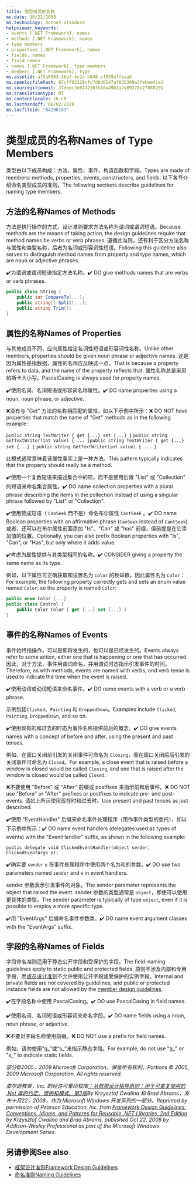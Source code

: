 ```yaml
---
title: 类型成员的名称
ms.date: 10/22/2008
ms.technology: dotnet-standard
helpviewer_keywords:
- events [.NET Framework], names
- methods [.NET Framework], names
- type members
- properties [.NET Framework], names
- fields, names
- field names
- names [.NET Framework], type members
- members [.NET Framework], type
ms.assetid: af5a0903-36af-4c2a-b848-cf959affeaa5
ms.openlocfilehash: 87cf793229cfc7d8d0547af935369a3febee41a3
ms.sourcegitcommit: 33deec3e814238fb18a49b2a7e89278e27888291
ms.translationtype: MT
ms.contentlocale: zh-CN
ms.lasthandoff: 06/02/2020
ms.locfileid: "84290183"
---
```

# <a name="names-of-type-members"></a><span data-ttu-id="b594c-102">类型成员的名称</span><span class="sxs-lookup"><span data-stu-id="b594c-102">Names of Type Members</span></span>
<span data-ttu-id="b594c-103">类型由以下成员构成：方法、属性、事件、构造函数和字段。</span><span class="sxs-lookup"><span data-stu-id="b594c-103">Types are made of members: methods, properties, events, constructors, and fields.</span></span> <span data-ttu-id="b594c-104">以下各节介绍命名类型成员的准则。</span><span class="sxs-lookup"><span data-stu-id="b594c-104">The following sections describe guidelines for naming type members.</span></span>

## <a name="names-of-methods"></a><span data-ttu-id="b594c-105">方法的名称</span><span class="sxs-lookup"><span data-stu-id="b594c-105">Names of Methods</span></span>
 <span data-ttu-id="b594c-106">方法是执行操作的方式，设计准则要求方法名称为谓词或谓词短语。</span><span class="sxs-lookup"><span data-stu-id="b594c-106">Because methods are the means of taking action, the design guidelines require that method names be verbs or verb phrases.</span></span> <span data-ttu-id="b594c-107">遵循此准则，还有利于区分方法名称与属性和类型名称，后者为名词或形容词性短语。</span><span class="sxs-lookup"><span data-stu-id="b594c-107">Following this guideline also serves to distinguish method names from property and type names, which are noun or adjective phrases.</span></span>

 <span data-ttu-id="b594c-108">✔️为谓词或谓词短语指定方法名称。</span><span class="sxs-lookup"><span data-stu-id="b594c-108">✔️ DO give methods names that are verbs or verb phrases.</span></span>

```csharp
public class String {
    public int CompareTo(...);
    public string[] Split(...);
    public string Trim();
}
```

## <a name="names-of-properties"></a><span data-ttu-id="b594c-109">属性的名称</span><span class="sxs-lookup"><span data-stu-id="b594c-109">Names of Properties</span></span>
 <span data-ttu-id="b594c-110">与其他成员不同，应向属性给定名词性短语或形容词性名称。</span><span class="sxs-lookup"><span data-stu-id="b594c-110">Unlike other members, properties should be given noun phrase or adjective names.</span></span> <span data-ttu-id="b594c-111">这是因为属性是指数据，属性的名称应反映这一点。</span><span class="sxs-lookup"><span data-stu-id="b594c-111">That is because a property refers to data, and the name of the property reflects that.</span></span> <span data-ttu-id="b594c-112">属性名称总是采用帕斯卡大小写。</span><span class="sxs-lookup"><span data-stu-id="b594c-112">PascalCasing is always used for property names.</span></span>

 <span data-ttu-id="b594c-113">✔️使用名词、名词短语或形容词名称属性。</span><span class="sxs-lookup"><span data-stu-id="b594c-113">✔️ DO name properties using a noun, noun phrase, or adjective.</span></span>

 <span data-ttu-id="b594c-114">❌没有与 "Get" 方法的名称相匹配的属性，如以下示例中所示：</span><span class="sxs-lookup"><span data-stu-id="b594c-114">❌ DO NOT have properties that match the name of "Get" methods as in the following example:</span></span>

 <span data-ttu-id="b594c-115">`public string TextWriter { get {...} set {...} }` `public string GetTextWriter(int value) { ... }`</span><span class="sxs-lookup"><span data-stu-id="b594c-115">`public string TextWriter { get {...} set {...} }` `public string GetTextWriter(int value) { ... }`</span></span>

 <span data-ttu-id="b594c-116">此模式通常意味着该属性事实上是一种方法。</span><span class="sxs-lookup"><span data-stu-id="b594c-116">This pattern typically indicates that the property should really be a method.</span></span>

 <span data-ttu-id="b594c-117">✔️使用一个复数短语来描述集合中的项，而不是使用后跟 "List" 或 "Collection" 的短语来命名集合属性。</span><span class="sxs-lookup"><span data-stu-id="b594c-117">✔️ DO name collection properties with a plural phrase describing the items in the collection instead of using a singular phrase followed by "List" or "Collection".</span></span>

 <span data-ttu-id="b594c-118">✔️使用赞成短语（ `CanSeek` 而不是）命名布尔属性 `CantSeek` 。</span><span class="sxs-lookup"><span data-stu-id="b594c-118">✔️ DO name Boolean properties with an affirmative phrase (`CanSeek` instead of `CantSeek`).</span></span> <span data-ttu-id="b594c-119">或者，还可以在布尔属性前面添加 "Is"、"Can" 或 "has" 前缀，但前提是在它添加值的位置。</span><span class="sxs-lookup"><span data-stu-id="b594c-119">Optionally, you can also prefix Boolean properties with "Is", "Can", or "Has", but only where it adds value.</span></span>

 <span data-ttu-id="b594c-120">✔️考虑为属性提供与其类型相同的名称。</span><span class="sxs-lookup"><span data-stu-id="b594c-120">✔️ CONSIDER giving a property the same name as its type.</span></span>

 <span data-ttu-id="b594c-121">例如，以下属性可正确获取和设置名为 `Color` 的枚举值，因此属性名为 `Color`：</span><span class="sxs-lookup"><span data-stu-id="b594c-121">For example, the following property correctly gets and sets an enum value named `Color`, so the property is named `Color`:</span></span>

```csharp
public enum Color {...}
public class Control {
    public Color Color { get {...} set {...} }
}
```

## <a name="names-of-events"></a><span data-ttu-id="b594c-122">事件的名称</span><span class="sxs-lookup"><span data-stu-id="b594c-122">Names of Events</span></span>
 <span data-ttu-id="b594c-123">事件始终指操作，可以是即将发生的，也可以是已经发生的。</span><span class="sxs-lookup"><span data-stu-id="b594c-123">Events always refer to some action, either one that is happening or one that has occurred.</span></span> <span data-ttu-id="b594c-124">因此，对于方法，事件用谓词命名，并用谓词时态指示引发事件的时间。</span><span class="sxs-lookup"><span data-stu-id="b594c-124">Therefore, as with methods, events are named with verbs, and verb tense is used to indicate the time when the event is raised.</span></span>

 <span data-ttu-id="b594c-125">✔️使用动词或动词短语来命名事件。</span><span class="sxs-lookup"><span data-stu-id="b594c-125">✔️ DO name events with a verb or a verb phrase.</span></span>

 <span data-ttu-id="b594c-126">示例包括`Clicked`、`Painting` 和 `DroppedDown`。</span><span class="sxs-lookup"><span data-stu-id="b594c-126">Examples include `Clicked`, `Painting`, `DroppedDown`, and so on.</span></span>

 <span data-ttu-id="b594c-127">✔️使用现有的和过去的时态为事件名称提供前后的概念。</span><span class="sxs-lookup"><span data-stu-id="b594c-127">✔️ DO give events names with a concept of before and after, using the present and past tenses.</span></span>

 <span data-ttu-id="b594c-128">例如，在窗口关闭前引发的关闭事件可命名为 `Closing`，而在窗口关闭后后引发的关闭事件可命名为 `Closed`。</span><span class="sxs-lookup"><span data-stu-id="b594c-128">For example, a close event that is raised before a window is closed would be called `Closing`, and one that is raised after the window is closed would be called `Closed`.</span></span>

 <span data-ttu-id="b594c-129">❌不要使用 "Before" 或 "After" 前缀或 postfixes 来指示前和后事件。</span><span class="sxs-lookup"><span data-stu-id="b594c-129">❌ DO NOT use "Before" or "After" prefixes or postfixes to indicate pre- and post-events.</span></span> <span data-ttu-id="b594c-130">请如上所示使用现在时和过去时。</span><span class="sxs-lookup"><span data-stu-id="b594c-130">Use present and past tenses as just described.</span></span>

 <span data-ttu-id="b594c-131">✔️使用 "EventHandler" 后缀来命名事件处理程序（用作事件类型的委托），如以下示例中所示：</span><span class="sxs-lookup"><span data-stu-id="b594c-131">✔️ DO name event handlers (delegates used as types of events) with the "EventHandler" suffix, as shown in the following example:</span></span>

 `public delegate void ClickedEventHandler(object sender, ClickedEventArgs e);`

 <span data-ttu-id="b594c-132">✔️确实要 `sender` `e` 在事件处理程序中使用两个名为和的参数。</span><span class="sxs-lookup"><span data-stu-id="b594c-132">✔️ DO use two parameters named `sender` and `e` in event handlers.</span></span>

 <span data-ttu-id="b594c-133">sender 参数表示引发事件的对象。</span><span class="sxs-lookup"><span data-stu-id="b594c-133">The sender parameter represents the object that raised the event.</span></span> <span data-ttu-id="b594c-134">sender 参数的类型通常是 `object`，即使可以使用更具体的类型。</span><span class="sxs-lookup"><span data-stu-id="b594c-134">The sender parameter is typically of type `object`, even if it is possible to employ a more specific type.</span></span>

 <span data-ttu-id="b594c-135">✔️用 "EventArgs" 后缀命名事件参数类。</span><span class="sxs-lookup"><span data-stu-id="b594c-135">✔️ DO name event argument classes with the "EventArgs" suffix.</span></span>

## <a name="names-of-fields"></a><span data-ttu-id="b594c-136">字段的名称</span><span class="sxs-lookup"><span data-stu-id="b594c-136">Names of Fields</span></span>
 <span data-ttu-id="b594c-137">字段命名准则适用于静态公开字段和受保护的字段。</span><span class="sxs-lookup"><span data-stu-id="b594c-137">The field-naming guidelines apply to static public and protected fields.</span></span> <span data-ttu-id="b594c-138">原则不涉及内部和专用字段，而[成员设计准则](member.md)不允许使用公开字段或受保护的实例字段。</span><span class="sxs-lookup"><span data-stu-id="b594c-138">Internal and private fields are not covered by guidelines, and public or protected instance fields are not allowed by the [member design guidelines](member.md).</span></span>

 <span data-ttu-id="b594c-139">✔️在字段名称中使用 PascalCasing。</span><span class="sxs-lookup"><span data-stu-id="b594c-139">✔️ DO use PascalCasing in field names.</span></span>

 <span data-ttu-id="b594c-140">✔️使用名词、名词短语或形容词来命名字段。</span><span class="sxs-lookup"><span data-stu-id="b594c-140">✔️ DO name fields using a noun, noun phrase, or adjective.</span></span>

 <span data-ttu-id="b594c-141">❌不要对字段名称使用前缀。</span><span class="sxs-lookup"><span data-stu-id="b594c-141">❌ DO NOT use a prefix for field names.</span></span>

 <span data-ttu-id="b594c-142">例如，请勿使用“g_”或“s_”来指示静态字段。</span><span class="sxs-lookup"><span data-stu-id="b594c-142">For example, do not use "g_" or "s_" to indicate static fields.</span></span>

 <span data-ttu-id="b594c-143">*部分©2005，2009 Microsoft Corporation。保留所有权利。*</span><span class="sxs-lookup"><span data-stu-id="b594c-143">*Portions © 2005, 2009 Microsoft Corporation. All rights reserved.*</span></span>

 <span data-ttu-id="b594c-144">*皮尔逊教育，Inc. 的经许可重印权限[：从框架设计指导原则：用于可重复使用的 .Net 库的约定、惯例和模式、第2版](https://www.informit.com/store/framework-design-guidelines-conventions-idioms-and-9780321545619)By Krzysztof Cwalina 和 Brad Abrams，发布十月22，2008，作为 Microsoft Windows 开发系列的一部分。*</span><span class="sxs-lookup"><span data-stu-id="b594c-144">*Reprinted by permission of Pearson Education, Inc. from [Framework Design Guidelines: Conventions, Idioms, and Patterns for Reusable .NET Libraries, 2nd Edition](https://www.informit.com/store/framework-design-guidelines-conventions-idioms-and-9780321545619) by Krzysztof Cwalina and Brad Abrams, published Oct 22, 2008 by Addison-Wesley Professional as part of the Microsoft Windows Development Series.*</span></span>

## <a name="see-also"></a><span data-ttu-id="b594c-145">另请参阅</span><span class="sxs-lookup"><span data-stu-id="b594c-145">See also</span></span>

- [<span data-ttu-id="b594c-146">框架设计准则</span><span class="sxs-lookup"><span data-stu-id="b594c-146">Framework Design Guidelines</span></span>](index.md)
- [<span data-ttu-id="b594c-147">命名准则</span><span class="sxs-lookup"><span data-stu-id="b594c-147">Naming Guidelines</span></span>](naming-guidelines.md)
